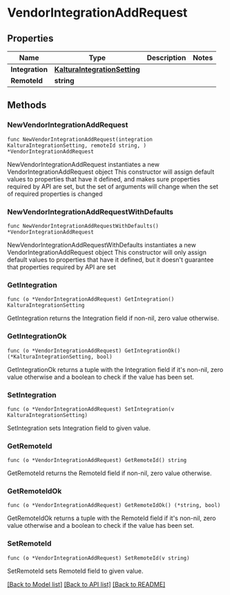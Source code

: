 # VendorIntegrationAddRequest

## Properties

Name | Type | Description | Notes
------------ | ------------- | ------------- | -------------
**Integration** | [**KalturaIntegrationSetting**](KalturaIntegrationSetting.md) |  | 
**RemoteId** | **string** |  | 

## Methods

### NewVendorIntegrationAddRequest

`func NewVendorIntegrationAddRequest(integration KalturaIntegrationSetting, remoteId string, ) *VendorIntegrationAddRequest`

NewVendorIntegrationAddRequest instantiates a new VendorIntegrationAddRequest object
This constructor will assign default values to properties that have it defined,
and makes sure properties required by API are set, but the set of arguments
will change when the set of required properties is changed

### NewVendorIntegrationAddRequestWithDefaults

`func NewVendorIntegrationAddRequestWithDefaults() *VendorIntegrationAddRequest`

NewVendorIntegrationAddRequestWithDefaults instantiates a new VendorIntegrationAddRequest object
This constructor will only assign default values to properties that have it defined,
but it doesn't guarantee that properties required by API are set

### GetIntegration

`func (o *VendorIntegrationAddRequest) GetIntegration() KalturaIntegrationSetting`

GetIntegration returns the Integration field if non-nil, zero value otherwise.

### GetIntegrationOk

`func (o *VendorIntegrationAddRequest) GetIntegrationOk() (*KalturaIntegrationSetting, bool)`

GetIntegrationOk returns a tuple with the Integration field if it's non-nil, zero value otherwise
and a boolean to check if the value has been set.

### SetIntegration

`func (o *VendorIntegrationAddRequest) SetIntegration(v KalturaIntegrationSetting)`

SetIntegration sets Integration field to given value.


### GetRemoteId

`func (o *VendorIntegrationAddRequest) GetRemoteId() string`

GetRemoteId returns the RemoteId field if non-nil, zero value otherwise.

### GetRemoteIdOk

`func (o *VendorIntegrationAddRequest) GetRemoteIdOk() (*string, bool)`

GetRemoteIdOk returns a tuple with the RemoteId field if it's non-nil, zero value otherwise
and a boolean to check if the value has been set.

### SetRemoteId

`func (o *VendorIntegrationAddRequest) SetRemoteId(v string)`

SetRemoteId sets RemoteId field to given value.



[[Back to Model list]](../README.md#documentation-for-models) [[Back to API list]](../README.md#documentation-for-api-endpoints) [[Back to README]](../README.md)


